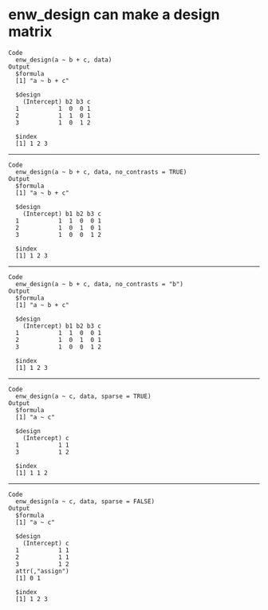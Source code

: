 # enw_design can make a design matrix

    Code
      enw_design(a ~ b + c, data)
    Output
      $formula
      [1] "a ~ b + c"
      
      $design
        (Intercept) b2 b3 c
      1           1  0  0 1
      2           1  1  0 1
      3           1  0  1 2
      
      $index
      [1] 1 2 3
      

---

    Code
      enw_design(a ~ b + c, data, no_contrasts = TRUE)
    Output
      $formula
      [1] "a ~ b + c"
      
      $design
        (Intercept) b1 b2 b3 c
      1           1  1  0  0 1
      2           1  0  1  0 1
      3           1  0  0  1 2
      
      $index
      [1] 1 2 3
      

---

    Code
      enw_design(a ~ b + c, data, no_contrasts = "b")
    Output
      $formula
      [1] "a ~ b + c"
      
      $design
        (Intercept) b1 b2 b3 c
      1           1  1  0  0 1
      2           1  0  1  0 1
      3           1  0  0  1 2
      
      $index
      [1] 1 2 3
      

---

    Code
      enw_design(a ~ c, data, sparse = TRUE)
    Output
      $formula
      [1] "a ~ c"
      
      $design
        (Intercept) c
      1           1 1
      3           1 2
      
      $index
      [1] 1 1 2
      

---

    Code
      enw_design(a ~ c, data, sparse = FALSE)
    Output
      $formula
      [1] "a ~ c"
      
      $design
        (Intercept) c
      1           1 1
      2           1 1
      3           1 2
      attr(,"assign")
      [1] 0 1
      
      $index
      [1] 1 2 3
      

